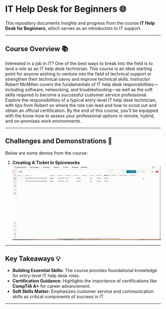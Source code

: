 # IT Help Desk for Beginners 🌐

This repository documents insights and progress from the course **IT Help Desk for Beginners**, which serves as an introduction to IT support.

---

## Course Overview 📚

Interested in a job in IT? One of the best ways to break into the field is to land a role as an IT help desk technician. This course is an ideal starting point for anyone wishing to venture into the field of technical support or strengthen their technical savvy and improve technical skills. Instructor Robert McMillen covers the fundamentals of IT help desk responsibilities—including software, networking, and troubleshooting—as well as the soft skills required to become a successful customer service professional. Explore the responsibilities of a typical entry-level IT help desk technician, with tips from Robert on where the role can lead and how to scout out and obtain an official certification. By the end of this course, you’ll be equipped with the know-how to assess your professional options in remote, hybrid, and on-premises work environments.

---

## Challenges and Demonstrations 🎯

Below are some demos from the course:

1. **Creating A Ticket In Spiceworks**  
   ![Troubleshooting Network Issues](HowToCreateTicket.gif)

---

## Key Takeaways 💡

- **Building Essential Skills:** The course provides foundational knowledge for entry-level IT help desk roles.  
- **Certification Guidance:** Highlights the importance of certifications like **CompTIA A+** for career advancement.  
- **Soft Skills Matter:** Emphasizes customer service and communication skills as critical components of success in IT.  

---
